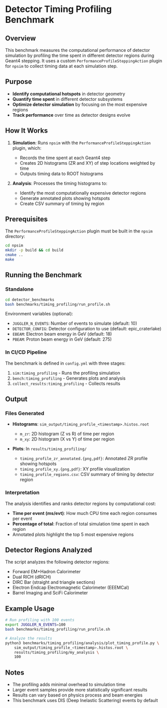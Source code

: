 # Detector Timing Profiling Benchmark

## Overview

This benchmark measures the computational performance of detector simulation by profiling the time spent in different detector regions during Geant4 stepping. It uses a custom `PerformanceProfileSteppingAction` plugin for `npsim` to collect timing data at each simulation step.

## Purpose

- **Identify computational hotspots** in detector geometry
- **Quantify time spent** in different detector subsystems
- **Optimize detector simulation** by focusing on the most expensive regions
- **Track performance** over time as detector designs evolve

## How It Works

1. **Simulation**: Runs `npsim` with the `PerformanceProfileSteppingAction` plugin, which:
   - Records the time spent at each Geant4 step
   - Creates 2D histograms (ZR and XY) of step locations weighted by time
   - Outputs timing data to ROOT histograms

2. **Analysis**: Processes the timing histograms to:
   - Identify the most computationally expensive detector regions
   - Generate annotated plots showing hotspots
   - Create CSV summary of timing by region

## Prerequisites

The `PerformanceProfileSteppingAction` plugin must be built in the `npsim` directory:

```bash
cd npsim
mkdir -p build && cd build
cmake ..
make
```

## Running the Benchmark

### Standalone

```bash
cd detector_benchmarks
bash benchmarks/timing_profiling/run_profile.sh
```

Environment variables (optional):
- `JUGGLER_N_EVENTS`: Number of events to simulate (default: 10)
- `DETECTOR_CONFIG`: Detector configuration to use (default: epic_craterlake)
- `EBEAM`: Electron beam energy in GeV (default: 18)
- `PBEAM`: Proton beam energy in GeV (default: 275)

### In CI/CD Pipeline

The benchmark is defined in `config.yml` with three stages:
1. `sim:timing_profiling` - Runs the profiling simulation
2. `bench:timing_profiling` - Generates plots and analysis
3. `collect_results:timing_profiling` - Collects results

## Output

### Files Generated

- **Histograms**: `sim_output/timing_profile_<timestamp>.histos.root`
  - `m_zr`: 2D histogram (Z vs R) of time per region
  - `m_xy`: 2D histogram (X vs Y) of time per region

- **Plots**: In `results/timing_profiling/`
  - `timing_profile_zr_annotated.{png,pdf}`: Annotated ZR profile showing hotspots
  - `timing_profile_xy.{png,pdf}`: XY profile visualization
  - `timing_profile_regions.csv`: CSV summary of timing by detector region

### Interpretation

The analysis identifies and ranks detector regions by computational cost:
- **Time per event (ms/evt)**: How much CPU time each region consumes per event
- **Percentage of total**: Fraction of total simulation time spent in each region
- Annotated plots highlight the top 5 most expensive regions

## Detector Regions Analyzed

The script analyzes the following detector regions:
- Forward EM+Hadron Calorimeter
- Dual RICH (dRICH)
- DIRC Bar (straight and triangle sections)
- Electron Endcap Electromagnetic Calorimeter (EEEMCal)
- Barrel Imaging and SciFi Calorimeter

## Example Usage

```bash
# Run profiling with 100 events
export JUGGLER_N_EVENTS=100
bash benchmarks/timing_profiling/run_profile.sh

# Analyze the results
python3 benchmarks/timing_profiling/analysis/plot_timing_profile.py \
    sim_output/timing_profile_<timestamp>.histos.root \
    results/timing_profiling/my_analysis \
    100
```

## Notes

- The profiling adds minimal overhead to simulation time
- Larger event samples provide more statistically significant results
- Results can vary based on physics process and beam energies
- This benchmark uses DIS (Deep Inelastic Scattering) events by default
